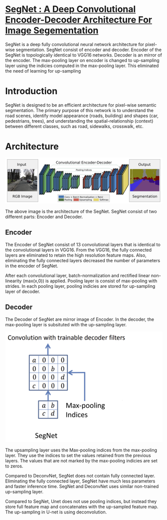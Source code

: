 # [SegNet : A Deep Convolutional Encoder-Decoder Architecture For Image Segementation](https://arxiv.org/pdf/1511.00561.pdf)

SegNet is a deep fully convolutional neural network architecture for pixel-wise segmentation. SegNet consist of encoder and decoder. Encoder of the SegNet is topologically identical to VGG16 networks. Decoder is an mirror of the encoder. The max-pooling layer on encoder is changed to up-sampling layer using the indicies computed in the max-pooling layer. This eliminated the need of learning for up-sampling

# Introduction

SegNet is designed to be an efficient architecture for pixel-wise semantic segmentation. The primary purpose of this network is to understand the road scenes, identify model appearance (roads, building) and shapes (car, pedestrians, trees), and understanding the spatial-relationship (context) between different classes, such as road, sidewalks, crosswalk, etc.

# Architecture

![SegNet Architecture](./SegNet_architecture.PNG)

The above image is the architecture of the SegNet. SegNet consist of two different parts: Encoder and Decoder.

## Encoder

The Encoder of SegNet consist of 13 convolutional layers that is identical to the convolutional layers in VGG16. From the VGG16, the fully connected layers are eliminated to retain the high resolution feature maps. Also, eliminating the fully connected layers decreased the number of parameters in the encoder of SegNet.

After each convolutional layer, batch-normalization and rectified linear non-linearity (max(x,0)) is applied. Pooling layer is consist of max-pooling with strides. In each pooling layer, pooling indicies are stored for up-sampling layer of decoder.

## Decoder

The Decoder of SegNet are mirror image of Encoder. In the decoder, the max-pooling layer is subsituted with the up-sampling layer.

![SegNet upsampling](./SegNet_upsampling.PNG)

The upsampling layer uses the Max-pooling indices from the max-pooling layer. They use the indices to set the values retained from the previous layers. The values that are not marked by the max-pooling indicies are set to zeros.

Compared to DeconvNet, SegNet does not contain fully connected layer. Eliminating the fully connected layer, SegNet have much less parameters and faster inference time. SegNet and DeconvNet uses similar non-trained up-sampling layer.

Compared to SegNet, Unet does not use pooling indices, but instead they store full feature map and concatenates with the up-sampled feature map. The up-sampling in U-net is using deconvolution.